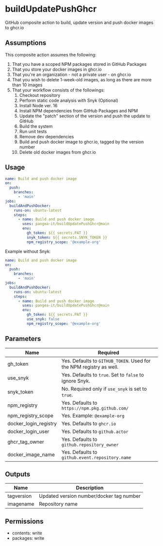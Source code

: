 # buildUpdatePushGhcr
GitHub composite action to build, update version and push docker images to ghcr.io

## Assumptions ##
This composite action assumes the following:
1. That you have a scoped NPM packages stored in GitHub Packages
2. That you store your docker images in ghcr.io
3. That you're an organization - not a private user - on ghcr.io
4. That you wish to delete 1-week-old images, as long as there are more than 10 images
5. That your workflow consists of the followings:
    1. Checkout repository
    2. Perform static code analysis with Snyk (Optional)
    3. Install Node ver. 16
    4. Install NPM dependencies from GitHub Packages and NPM
    5. Update the "patch" section of the version and push the update to GitHub
    6. Build the system
    7. Run unit tests
    8. Remove dev dependencies
    9. Build and push docker image to ghcr.io, tagged by the version number
    10. Delete old docker images from ghcr.io

## Usage ##
```yaml
name: Build and push docker image
on:
  push:
    branches:
      - 'main' 
jobs:
  buildAndPushDocker:
    runs-on: ubuntu-latest
    steps:
      - name: Build and push docker image
        uses: pangea-it/buildUpdatePushGhcr@main
        env:
          gh_token: ${{ secrets.PAT }}
          snyk_token: ${{ secrets.SNYK_TOKEN }}
          npm_registry_scope: '@example-org'
```

Example without Snyk:
```yaml
name: Build and push docker image
on:
  push:
    branches:
      - 'main' 
jobs:
  buildAndPushDocker:
    runs-on: ubuntu-latest
    steps:
      - name: Build and push docker image
        uses: pangea-it/buildUpdatePushGhcr@main
        env:
          gh_token: ${{ secrets.PAT }}
          use_snyk: false
          npm_registry_scope: '@example-org'
```
    
## Parameters ##
Name                  | Required                                      
-------------         | -------------                                
gh_token              | Yes. Defaults to `GITHUB_TOKEN`. Used for the NPM registry as well.             
use_snyk              | Yes. Defaults to `true`. Set to `false` to ignore Snyk.
snyk_token            | No. Required only if `use_snyk` is set to `true`.                                          
npm_registry          | Yes. Defaults to `https://npm.pkg.github.com/` 
npm_registry_scope    | Yes. Example: `@example-org`                                        
docker_login_registry | Yes. Defaults to `ghcr.io`                     
docker_login_user     | Yes. Defaults to `github.actor`                
ghcr_tag_owner        | Yes. Defaults to `github.repository_owner`     
docker_image_name     | Yes. Defaults to `github.event.repository.name`

## Outputs ##
Name                  | Description                                      
-------------         | -------------                                
tagversion            | Updated version number/docker tag number                
imagename             | Repository name

## Permissions ##
- contents: write
- packages: write
